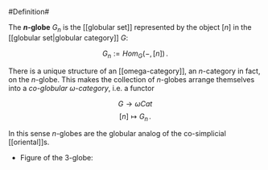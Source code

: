 #Definition#

The **$n$-globe** $G_n$ is the [[globular set]] represented by the object $[n]$ in the [[globular set|globular category]] $G$:

$$
  G_n := Hom_G(-,[n])
  \,.
$$

There is a unique structure of an [[omega-category]], an $n$-category in fact, on the $n$-globe. This makes the collection of $n$-globes arrange themselves into a _co-globular $\omega$-category_, i.e. a functor

$$
  G \to \omega Cat
$$
$$
  [n] \mapsto G_n
  \,.
$$

In this sense $n$-globes are the globular analog of the co-simplicial [[oriental]]s.

* Figure of the 3-globe:
<img src="http://www.math.uni-hamburg.de/home/schreiber/pics/3globe.gif" alt=""/>

